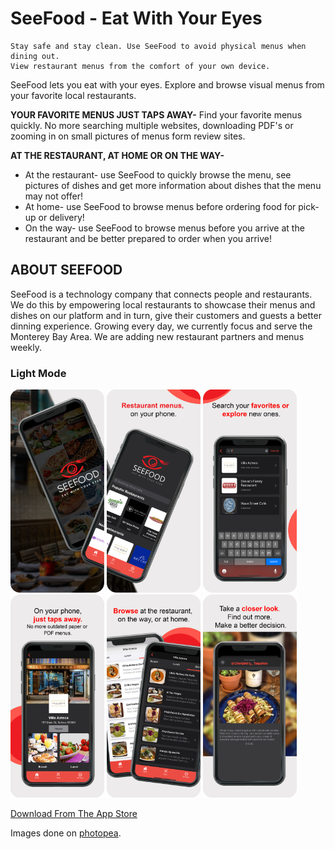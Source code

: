 # SeeFood - Eat With Your Eyes
```
Stay safe and stay clean. Use SeeFood to avoid physical menus when dining out. 
View restaurant menus from the comfort of your own device.
```

SeeFood lets you eat with your eyes. Explore and browse visual menus from your favorite local restaurants.

**YOUR FAVORITE MENUS JUST TAPS AWAY-**
Find your favorite menus quickly. No more searching multiple websites, downloading PDF's or zooming in on small pictures of menus form review sites.

**AT THE RESTAURANT, AT HOME OR ON THE WAY-**
 - At the restaurant- use SeeFood to quickly browse the menu, see pictures of dishes and get more information about dishes that the menu may not offer!
 - At home- use SeeFood to browse menus before ordering food for pick-up or delivery!
 - On the way- use SeeFood to browse menus before you arrive at the restaurant and be better prepared to order when you arrive!

## ABOUT SEEFOOD
SeeFood is a technology company that connects people and restaurants. We do this by empowering local restaurants to showcase their menus and dishes on our platform and in turn, give their customers and guests a better dinning experience.
Growing every day, we currently focus and serve the Monterey Bay Area. We are adding new restaurant partners and menus weekly.


### Light Mode
<img src="images/app_store/v1.0.4/1.png" width="150" title="hover text"> <img src="images/app_store/v1.0.4/2.png" width="150" title="hover text"> <img src="images/app_store/v1.0.4/3.png" width="150" title="hover text"> <img src="images/app_store/v1.0.4/4.png" width="150" title="hover text"> <img src="images/app_store/v1.0.4/5.png" width="150" title="hover text"> <img src="images/app_store/v1.0.4/6.png" width="150" title="hover text">

[Download From The App Store]()


Images done on [photopea](https://www.photopea.com/).
